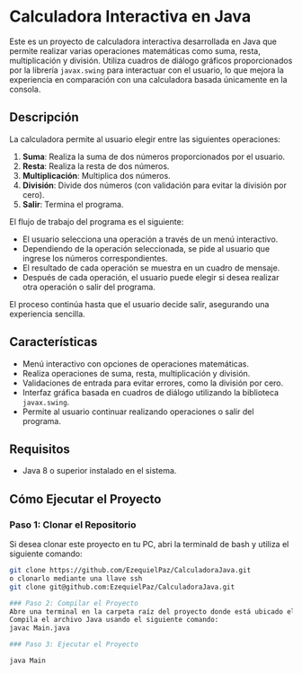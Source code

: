 # Calculadora Interactiva en Java

Este es un proyecto de calculadora interactiva desarrollada en Java que permite realizar varias operaciones matemáticas como suma, resta, multiplicación y división. Utiliza cuadros de diálogo gráficos proporcionados por la librería `javax.swing` para interactuar con el usuario, lo que mejora la experiencia en comparación con una calculadora basada únicamente en la consola.

## Descripción

La calculadora permite al usuario elegir entre las siguientes operaciones:

1. **Suma**: Realiza la suma de dos números proporcionados por el usuario.
2. **Resta**: Realiza la resta de dos números.
3. **Multiplicación**: Multiplica dos números.
4. **División**: Divide dos números (con validación para evitar la división por cero).
5. **Salir**: Termina el programa.

El flujo de trabajo del programa es el siguiente:
- El usuario selecciona una operación a través de un menú interactivo.
- Dependiendo de la operación seleccionada, se pide al usuario que ingrese los números correspondientes.
- El resultado de cada operación se muestra en un cuadro de mensaje.
- Después de cada operación, el usuario puede elegir si desea realizar otra operación o salir del programa.

El proceso continúa hasta que el usuario decide salir, asegurando una experiencia sencilla.

## Características

- Menú interactivo con opciones de operaciones matemáticas.
- Realiza operaciones de suma, resta, multiplicación y división.
- Validaciones de entrada para evitar errores, como la división por cero.
- Interfaz gráfica basada en cuadros de diálogo utilizando la biblioteca `javax.swing`.
- Permite al usuario continuar realizando operaciones o salir del programa.

## Requisitos

- Java 8 o superior instalado en el sistema.

## Cómo Ejecutar el Proyecto

### Paso 1: Clonar el Repositorio

Si desea clonar este proyecto en tu PC, abri la terminald de bash y utiliza el siguiente comando:

```bash
git clone https://github.com/EzequielPaz/CalculadoraJava.git
o clonarlo mediante una llave ssh
git clone git@github.com:EzequielPaz/CalculadoraJava.git

### Paso 2: Compilar el Proyecto
Abre una terminal en la carpeta raíz del proyecto donde está ubicado el archivo Main.java.
Compila el archivo Java usando el siguiente comando:
javac Main.java

### Paso 3: Ejecutar el Proyecto

java Main



